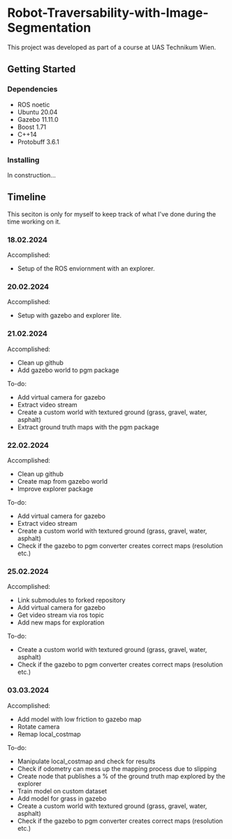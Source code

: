 # Robot-Traversability-with-Image-Segmentation
This project was developed as part of a course at UAS Technikum Wien.

## Getting Started

### Dependencies
- ROS noetic
- Ubuntu 20.04
- Gazebo 11.11.0
- Boost 1.71
- C++14
- Protobuff 3.6.1

### Installing
In construction...


## Timeline
This seciton is only for myself to keep track of what I've done during the time working on it.

### 18.02.2024
Accomplished:
- Setup of the ROS enviornment with an explorer.

### 20.02.2024
Accomplished:
- Setup with gazebo and explorer lite.

### 21.02.2024
Accomplished:
- Clean up github
- Add gazebo world to pgm package

To-do:
- Add virtual camera for gazebo
- Extract video stream
- Create a custom world with textured ground (grass, gravel, water, asphalt)
- Extract ground truth maps with the pgm package

### 22.02.2024
Accomplished:
- Clean up github
- Create map from gazebo world
- Improve explorer package

To-do:
- Add virtual camera for gazebo
- Extract video stream
- Create a custom world with textured ground (grass, gravel, water, asphalt)
- Check if the gazebo to pgm converter creates correct maps (resolution etc.)

### 25.02.2024
Accomplished:
- Link submodules to forked repository
- Add virtual camera for gazebo
- Get video stream via ros topic
- Add new maps for exploration

To-do:
- Create a custom world with textured ground (grass, gravel, water, asphalt)
- Check if the gazebo to pgm converter creates correct maps (resolution etc.)

### 03.03.2024
Accomplished:
- Add model with low friction to gazebo map
- Rotate camera
- Remap local_costmap

To-do:
- Manipulate local_costmap and check for results
- Check if odometry can mess up the mapping process due to slipping
- Create node that publishes a % of the ground truth map explored by the explorer
- Train model on custom dataset
- Add model for grass in gazebo
- Create a custom world with textured ground (grass, gravel, water, asphalt)
- Check if the gazebo to pgm converter creates correct maps (resolution etc.)